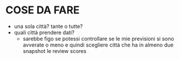 # COSE DA FARE
- una sola città? tante o tutte?
- quali città prendere dati?
  - sarebbe figo se potessi controllare se le mie previsioni si sono avverate o meno e quindi scegliere città che ha in almeno due snapshot le review scores
